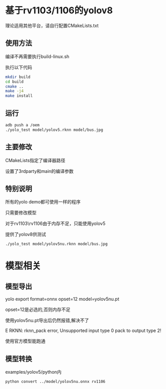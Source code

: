 # 基于rv1103/1106的yolov8
理论适用其他平台，请自行配置CMakeLists.txt
## 使用方法
编译不再需要执行build-linux.sh

执行以下代码
```sh
mkdir build
cd build
cmake ..
make -j4
make install
```
## 运行
```sh
adb push a /oem
./yolo_test model/yolov5.rknn model/bus.jpg
```
## 主要修改
CMakeLists指定了编译器路径

设置了3rdparty和main的编译参数

## 特别说明
所有的yolo demo都可使用一样的程序

只需要修改模型

对于rv1103\rv1106由于内存不足，只能使用yolov5

提供了yolov8供测试

```sh
./yolo_test model/yolov5nu.rknn model/bus.jpg
```
# 模型相关
## 模型导出
yolo export format=onnx opset=12 model=yolov5nu.pt

opset=12是必选的,否则内存不足

使用yolov5nu.pt导出后仍然报错,解决不了

E RKNN: rknn_pack error, Unsupported input type 0 pack to output type 2!

使用官方模型能跑通
## 模型转换
examples/yolov5/python内
```sh
python convert ../model/yolov5nu.onnx rv1106
```
